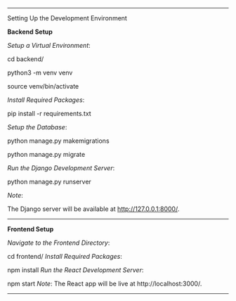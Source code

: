****

Setting Up the Development Environment

**Backend Setup**

*Setup a Virtual Environment*:

cd backend/

python3 -m venv venv

source venv/bin/activate

*Install Required Packages*:

pip install -r requirements.txt

*Setup the Database*:

python manage.py makemigrations

python manage.py migrate

*Run the Django Development Server*:

python manage.py runserver

*Note*: 

The Django server will be available at http://127.0.0.1:8000/.

****

**Frontend Setup**

*Navigate to the Frontend Directory*:


cd frontend/
*Install Required Packages*:

npm install
*Run the React Development Server*:

npm start
*Note*: The React app will be live at http://localhost:3000/.

****